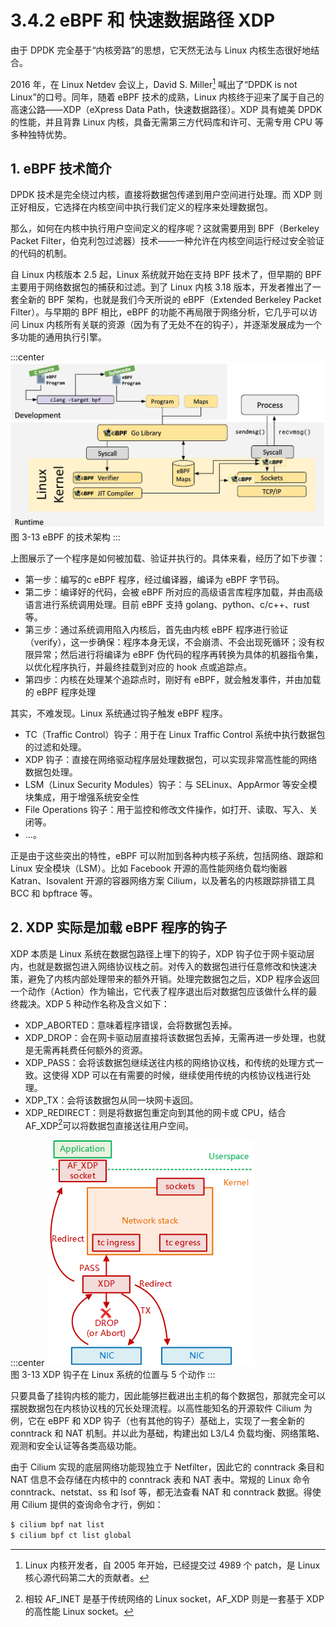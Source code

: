 # 3.4.2 eBPF 和 快速数据路径 XDP 

由于 DPDK 完全基于“内核旁路”的思想，它天然无法与 Linux 内核生态很好地结合。

2016 年，在 Linux Netdev 会议上，David S. Miller[^1] 喊出了“DPDK is not Linux”的口号。同年，随着 eBPF 技术的成熟，Linux 内核终于迎来了属于自己的高速公路——XDP（eXpress Data Path，快速数据路径）。XDP 具有媲美 DPDK 的性能，并且背靠 Linux 内核，具备无需第三方代码库和许可、无需专用 CPU 等多种独特优势。

## 1. eBPF 技术简介

DPDK 技术是完全绕过内核，直接将数据包传递到用户空间进行处理。而 XDP 则正好相反，它选择在内核空间中执行我们定义的程序来处理数据包。

那么，如何在内核中执行用户空间定义的程序呢？这就需要用到 BPF（Berkeley Packet Filter，伯克利包过滤器）技术——一种允许在内核空间运行经过安全验证的代码的机制。

自 Linux 内核版本 2.5 起，Linux 系统就开始在支持 BPF 技术了，但早期的 BPF 主要用于网络数据包的捕获和过滤。到了 Linux 内核 3.18 版本，开发者推出了一套全新的 BPF 架构，也就是我们今天所说的 eBPF（Extended Berkeley Packet Filter）。与早期的 BPF 相比，eBPF 的功能不再局限于网络分析，它几乎可以访问 Linux 内核所有关联的资源（因为有了无处不在的钩子），并逐渐发展成为一个多功能的通用执行引擎。

:::center
  ![](../assets/ebpf-go.webp)<br/>
 图 3-13 eBPF 的技术架构
:::

上图展示了一个程序是如何被加载、验证并执行的。具体来看，经历了如下步骤：
- 第一步：编写的c eBPF 程序，经过编译器，编译为 eBPF 字节码。
- 第二步：编译好的代码，会被 eBPF 所对应的高级语言库程序加载，并由高级语言进行系统调用处理。目前 eBPF 支持 golang、python、c/c++、rust 等。
- 第三步：通过系统调用陷入内核后，首先由内核 eBPF 程序进行验证（verify），这一步确保：程序本身无误，不会崩溃、不会出现死循环；没有权限异常；然后进行将编译为 eBPF 伪代码的程序再转换为具体的机器指令集，以优化程序执行，并最终挂载到对应的 hook 点或追踪点。
- 第四步：内核在处理某个追踪点时，刚好有 eBPF，就会触发事件，并由加载的 eBPF 程序处理


其实，不难发现。Linux 系统通过钩子触发 eBPF 程序。

- TC（Traffic Control）钩子：用于在 Linux Traffic Control 系统中执行数据包的过滤和处理。
- XDP 钩子：直接在网络驱动程序层处理数据包，可以实现非常高性能的网络数据包处理。
- LSM（Linux Security Modules）钩子：与 SELinux、AppArmor 等安全模块集成，用于增强系统安全性
- File Operations 钩子：用于监控和修改文件操作，如打开、读取、写入、关闭等。
- ...。


正是由于这些突出的特性，eBPF 可以附加到各种内核子系统，包括网络、跟踪和 Linux 安全模块（LSM）。比如 Facebook 开源的高性能网络负载均衡器 Katran、Isovalent 开源的容器网络方案 Cilium，以及著名的内核跟踪排错工具 BCC 和 bpftrace 等。


## 2. XDP 实际是加载 eBPF 程序的钩子

XDP 本质是 Linux 系统在数据包路径上埋下的钩子，XDP 钩子位于网卡驱动层内，也就是数据包进入网络协议栈之前。对传入的数据包进行任意修改和快速决策，避免了内核内部处理带来的额外开销。处理完数据包之后，XDP 程序会返回一个动作（Action）作为输出，它代表了程序退出后对数据包应该做什么样的最终裁决。XDP 5 种动作名称及含义如下：

- XDP_ABORTED：意味着程序错误，会将数据包丢掉。
- XDP_DROP：会在网卡驱动层直接将该数据包丢掉，无需再进一步处理，也就是无需再耗费任何额外的资源。
- XDP_PASS：会将该数据包继续送往内核的网络协议栈，和传统的处理方式一致。这使得 XDP 可以在有需要的时候，继续使用传统的内核协议栈进行处理。
- XDP_TX：会将该数据包从同一块网卡返回。
- XDP_REDIRECT：则是将数据包重定向到其他的网卡或 CPU，结合 AF_XDP[^2]可以将数据包直接送往用户空间。

:::center
  ![](../assets/xdp.png)<br/>
 图 3-13 XDP 钩子在 Linux 系统的位置与 5 个动作
:::

只要具备了挂钩内核的能力，因此能够拦截进出主机的每个数据包，那就完全可以摆脱数据包在内核协议栈的冗长处理流程。以高性能知名的开源软件 Cilium 为例，它在 eBPF 和 XDP 钩子（也有其他的钩子）基础上，实现了一套全新的 conntrack 和 NAT 机制。并以此为基础，构建出如 L3/L4 负载均衡、网络策略、观测和安全认证等各类高级功能。

由于 Cilium 实现的底层网络功能现独立于 Netfilter，因此它的 conntrack 条目和 NAT 信息不会存储在内核中的 conntrack 表和 NAT 表中。常规的 Linux 命令 conntrack、netstat、ss 和 lsof 等，都无法查看 NAT 和 conntrack 数据。得使用 Cilium 提供的查询命令才行，例如：

```bash
$ cilium bpf nat list
$ cilium bpf ct list global
```


[^1]: Linux 内核开发者，自 2005 年开始，已经提交过 4989 个 patch，是 Linux 核心源代码第二大的贡献者。
[^2]: 相较 AF_INET 是基于传统网络的 Linux socket，AF_XDP 则是一套基于 XDP 的高性能 Linux socket。
